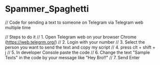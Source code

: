 # Spammer_Spaghetti

// Code for sending a text to someone on Telegram via Telegram web multiple time

// Steps to do it
// 1. Open Telegram web on your browser Chrome (https://web.telegrm.org/)
// 2. Login with your number
// 3. Select the person you want to send the text and copy my script
// 4. press clt + shift + j
// 5. In developer Console paste the code
// 6. Change the text "Sample Texts" in the code by your message like "Hey Bro!!"
// 7. Send Enter

